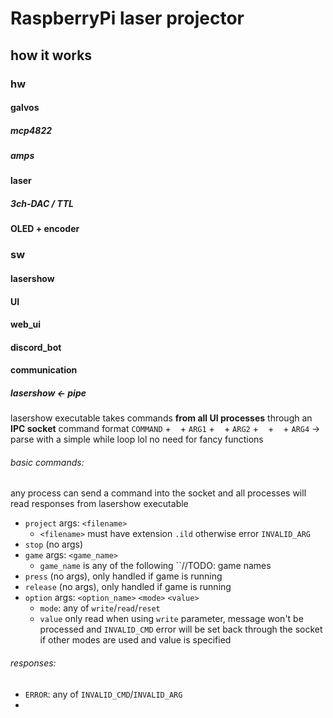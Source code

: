 # RaspberryPi laser projector


## how it works

### hw

#### galvos

##### mcp4822

##### amps

#### laser

##### 3ch-DAC / TTL

#### OLED + encoder


### sw

#### lasershow

#### UI

#### web_ui

#### discord_bot

#### communication

##### lasershow <- pipe

lasershow executable takes commands **from all UI processes** through an **IPC socket**
command format
`COMMAND` + ` ` + `ARG1` + ` ` + `ARG2` + ` ` + ` ` + `ARG4`
-> parse with a simple while loop lol no need for fancy functions

###### basic commands:
any process can send a command into the socket and all processes will read responses from lasershow executable
- `project` args: `<filename>`
  - `<filename>` must have extension `.ild`<!-- or `.lpc`(laserprojector_custom) --> otherwise error `INVALID_ARG`
- `stop` (no args)
- `game` args: `<game_name>`
  - `game_name` is any of the following ``//TODO: game names
- `press` (no args), only handled if game is running
- `release` (no args), only handled if game is running
- `option` args: `<option_name>` `<mode>` `<value>`
  - `mode`: any of `write`/`read`/`reset`
  - `value` only read when using `write` parameter, message won't be processed and `INVALID_CMD` error will be set back through the socket if other modes are used and value is specified

###### responses:
- `ERROR`: any of `INVALID_CMD`/`INVALID_ARG`
- 